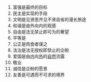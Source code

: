 1. 富强是最终的目标
2. 民主是实现的手段
3. 文明是见贤思齐见不贤自省的漫长旅途
4. 和谐是由外向内的观感
5. 自由是法无禁止即可为的奢望
6. 平等是
7. 公正是肉食者谋之
8. 法治是法无授权即禁止的企盼
9. 爱国是由<u>内</u>向<u>外</u>的<u>自然</u>流露
10. 敬业
11. 诚信是企盼的愿景
12. 友善是可遇而不可求的境界